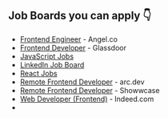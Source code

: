 ## Job Boards you can apply 👇

- [Frontend Engineer](https://angel.co/role/r/frontend-engineer) - Angel.co
- [Frontend Developer](https://www.glassdoor.co.in/Job/remote-front-end-developer-jobs-SRCH_IL.0,6_IS12638_KO7,26.htm?suggestCount=0&suggestChosen=false&clickSource=searchBtn&typedKeyword=&typedLocation=remote&context=Jobs&dropdown=0) - Glassdoor
- [JavaScript Jobs](https://javascriptjob.xyz)
- [LinkedIn Job Board](https://www.linkedin.com/jobs/search/?geoId=92000000&keywords=frontend%20developer&location=Worldwide)
- [React Jobs](https://reactjsjob.com)
- [Remote Frontend Developer](https://arc.dev/remote-jobs?keyword=front%20end%20developer) - arc.dev
- [Remote Frontend Developer](https://www.showwcase.com/search?q=front%20end%20developer&tab=jobs) - Showwcase
- [Web Developer (Frontend)](https://in.indeed.com/jobs?q=frontend&l=remote&vjk=f5117464e8d68692) - Indeed.com
- 
